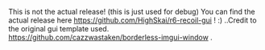 This is not the actual release! (this is just used for debug) 
You can find the actual release here https://github.com/HighSkai/r6-recoil-gui ! :)
..Credit to the original gui template used. https://github.com/cazzwastaken/borderless-imgui-window .
